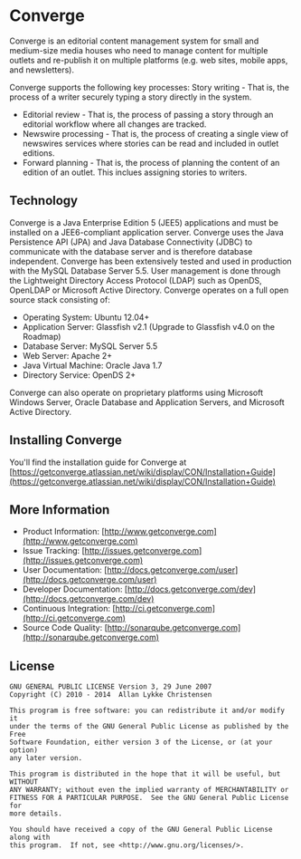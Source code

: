 # Converge

Converge is an editorial content management system for small and medium-size media houses who need to manage content for multiple outlets and re-publish it on multiple platforms (e.g. web sites, mobile apps, and newsletters).

Converge supports the following key processes:
Story writing - That is, the process of a writer securely typing a story directly in the system.

- Editorial review - That is, the process of passing a story through an editorial workflow where all changes are tracked.
- Newswire processing - That is, the process of creating a single view of newswires services where stories can be read and included in outlet editions.
- Forward planning - That is, the process of planning the content of an edition of an outlet. This inclues assigning stories to writers.

## Technology

Converge is a Java Enterprise Edition 5 (JEE5) applications and must be installed on a JEE6-compliant application server. Converge uses the Java Persistence API (JPA) and Java Database Connectivity (JDBC) to communicate with the database server and is therefore database independent. Converge has been extensively tested and used in production with the MySQL Database Server 5.5. User management is done through the Lightweight Directory Access Protocol (LDAP) such as OpenDS, OpenLDAP or Microsoft Active Directory. Converge operates on a full open source stack consisting of:

- Operating System: Ubuntu 12.04+
- Application Server: Glassfish v2.1 (Upgrade to Glassfish v4.0 on the Roadmap)
- Database Server: MySQL Server 5.5 
- Web Server: Apache 2+
- Java Virtual Machine: Oracle Java 1.7
- Directory Service: OpenDS 2+

Converge can also operate on proprietary platforms using Microsoft Windows Server, Oracle Database and Application Servers, and Microsoft Active Directory. 

## Installing Converge

You'll find the installation guide for Converge at [https://getconverge.atlassian.net/wiki/display/CON/Installation+Guide](https://getconverge.atlassian.net/wiki/display/CON/Installation+Guide)

## More Information

- Product Information: [http://www.getconverge.com](http://www.getconverge.com)
- Issue Tracking: [http://issues.getconverge.com](http://issues.getconverge.com)
- User Documentation: [http://docs.getconverge.com/user](http://docs.getconverge.com/user)
- Developer Documentation: [http://docs.getconverge.com/dev](http://docs.getconverge.com/dev)
- Continuous Integration: [http://ci.getconverge.com](http://ci.getconverge.com)
- Source Code Quality: [http://sonarqube.getconverge.com](http://sonarqube.getconverge.com)

## License 

    GNU GENERAL PUBLIC LICENSE Version 3, 29 June 2007
    Copyright (C) 2010 - 2014  Allan Lykke Christensen

    This program is free software: you can redistribute it and/or modify it 
    under the terms of the GNU General Public License as published by the Free
    Software Foundation, either version 3 of the License, or (at your option) 
    any later version.

    This program is distributed in the hope that it will be useful, but WITHOUT
    ANY WARRANTY; without even the implied warranty of MERCHANTABILITY or 
    FITNESS FOR A PARTICULAR PURPOSE.  See the GNU General Public License for 
    more details.

    You should have received a copy of the GNU General Public License along with
    this program.  If not, see <http://www.gnu.org/licenses/>.
